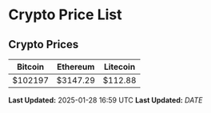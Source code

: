 # Crypto Price List

## Crypto Prices
| Bitcoin | Ethereum | Litecoin |
| ------- | -------- | -------- |
| $102197 | $3147.29 | $112.88 |
**Last Updated:** 2025-01-28 16:59 UTC
**Last Updated:** $DATE$
